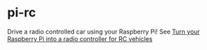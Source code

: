 pi-rc
=====

Drive a radio controlled car using your Raspberry Pi! See [Turn your Raspberry
Pi into a radio controller for RC
vehicles](http://brskari.wordpress.com/2014/06/02/turn-your-raspberry-pi-into-a-radio-controller-for-rc-vehicles/)
